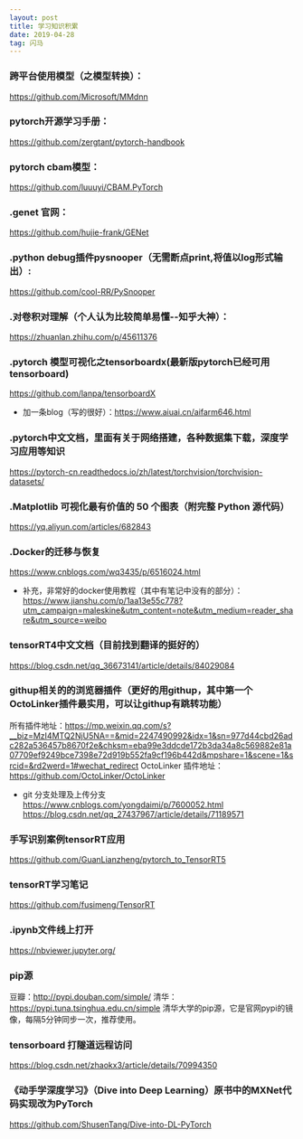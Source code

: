 ```yaml
---
layout: post
title: 学习知识积累
date: 2019-04-28
tag: 闪马
---
```

### 跨平台使用模型（之模型转换）：
https://github.com/Microsoft/MMdnn

### pytorch开源学习手册：
https://github.com/zergtant/pytorch-handbook

### pytorch cbam模型：
https://github.com/luuuyi/CBAM.PyTorch

### .genet 官网：
https://github.com/hujie-frank/GENet

### .python debug插件pysnooper（无需断点print,将值以log形式输出）:
https://github.com/cool-RR/PySnooper

### .对卷积对理解（个人认为比较简单易懂--知乎大神）：
https://zhuanlan.zhihu.com/p/45611376

### .pytorch 模型可视化之tensorboardx(最新版pytorch已经可用tensorboard)
https://github.com/lanpa/tensorboardX

* 加一条blog（写的很好）：https://www.aiuai.cn/aifarm646.html

### .pytorch中文文档，里面有关于网络搭建，各种数据集下载，深度学习应用等知识
https://pytorch-cn.readthedocs.io/zh/latest/torchvision/torchvision-datasets/

### .Matplotlib 可视化最有价值的 50 个图表（附完整 Python 源代码）
https://yq.aliyun.com/articles/682843

### .Docker的迁移与恢复
https://www.cnblogs.com/wq3435/p/6516024.html
* 补充，非常好的docker使用教程（其中有笔记中没有的部分）：https://www.jianshu.com/p/1aa13e55c778?utm_campaign=maleskine&utm_content=note&utm_medium=reader_share&utm_source=weibo

### tensorRT4中文文档（目前找到翻译的挺好的）
https://blog.csdn.net/qq_36673141/article/details/84029084

### githup相关的的浏览器插件（更好的用githup，其中第一个OctoLinker插件最实用，可以让githup有跳转功能）
所有插件地址：https://mp.weixin.qq.com/s?__biz=MzI4MTQ2NjU5NA==&mid=2247490992&idx=1&sn=977d44cbd26adc282a536457b8670f2e&chksm=eba99e3ddcde172b3da34a8c569882e81a07709ef9249bce7398e72d919b552fa9cf196b442d&mpshare=1&scene=1&srcid=&rd2werd=1#wechat_redirect
OctoLinker 插件地址：https://github.com/OctoLinker/OctoLinker

* git 分支处理及上传分支
https://www.cnblogs.com/yongdaimi/p/7600052.html
https://blog.csdn.net/qq_27437967/article/details/71189571

### 手写识别案例tensorRT应用
https://github.com/GuanLianzheng/pytorch_to_TensorRT5

### tensorRT学习笔记
https://github.com/fusimeng/TensorRT

### .ipynb文件线上打开
https://nbviewer.jupyter.org/ 

### pip源
豆瓣：http://pypi.douban.com/simple/
清华：https://pypi.tuna.tsinghua.edu.cn/simple
清华大学的pip源，它是官网pypi的镜像，每隔5分钟同步一次，推荐使用。

### tensorboard 打隧道远程访问
https://blog.csdn.net/zhaokx3/article/details/70994350

### 《动手学深度学习》（Dive into Deep Learning）原书中的MXNet代码实现改为PyTorch
https://github.com/ShusenTang/Dive-into-DL-PyTorch


